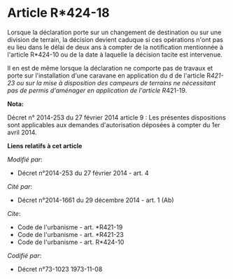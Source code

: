# Article R*424-18

Lorsque la déclaration porte sur un changement de destination ou sur une division de terrain, la décision devient caduque si
ces opérations n'ont pas eu lieu dans le délai de deux ans à compter de la notification mentionnée à l'article R*424-10 ou de
la date à laquelle la décision tacite est intervenue. 

Il en est de même lorsque la déclaration ne comporte pas de travaux et porte sur l'installation d'une caravane en application
du d de l'article R*421-23 ou sur la mise à disposition des campeurs de terrains ne nécessitant pas de permis d'aménager en
application de l'article R*421-19.

**Nota:**

Décret n° 2014-253 du 27 février 2014 article 9 : Les présentes dispositions sont applicables aux demandes d'autorisation
déposées à compter du 1er avril 2014.

**Liens relatifs à cet article**

_Modifié par_:

  - Décret n°2014-253 du 27 février 2014 - art. 4

_Cité par_:

  - Décret n°2014-1661 du 29 décembre 2014 - art. 1 (Ab)

_Cite_:

  - Code de l'urbanisme - art. *R421-19
  - Code de l'urbanisme - art. *R421-23
  - Code de l'urbanisme - art. R*424-10

_Codifié par_:

  - Décret n°73-1023 1973-11-08
